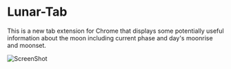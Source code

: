 # Lunar-Tab

This is a new tab extension for Chrome that displays some potentially useful information about the moon including current phase and day's moonrise and moonset.

![ScreenShot](https://raw.github.com/jgillar/lunar-tab/master/images/lunartab-preview.png})
